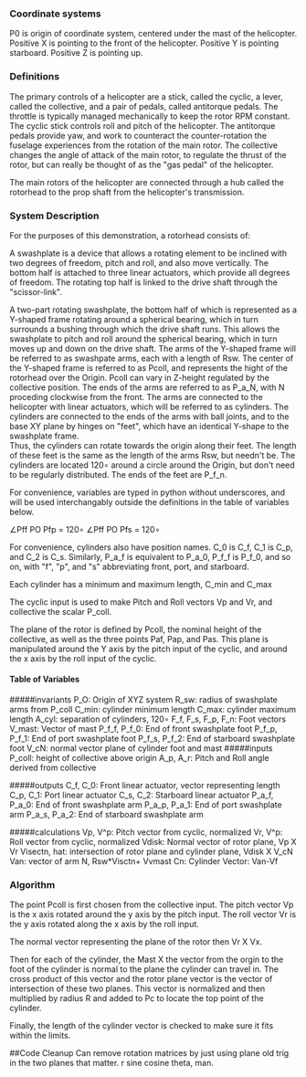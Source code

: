 ### Coordinate systems

P0 is origin of coordinate system, centered under the mast of the helicopter.
Positive X is pointing to the front of the helicopter.
Positive Y is pointing starboard.
Positive Z is pointing up.

### Definitions

The primary controls of a helicopter are a stick, called the cyclic, a lever, called the collective,
and a pair of pedals, called antitorque pedals.  The throttle is typically managed mechanically to 
keep the rotor RPM constant.
The cyclic stick controls roll and pitch of the helicopter.  The antitorque pedals provide yaw,
and work to counteract the counter-rotation the fuselage experiences from the rotation of the
main rotor.  The collective changes the angle of attack of the main rotor, to regulate the thrust
of the rotor, but can really be thought of as the "gas pedal" of the helicopter.

The main rotors of the helicopter are connected through a hub called the rotorhead to the prop shaft
from the helicopter's transmission.

### System Description

For the purposes of this demonstration, a rotorhead consists of:

A swashplate is a device that allows a rotating element to be inclined with two degrees of freedom,
pitch and roll, and also move vertically.  The bottom half is attached to three linear actuators,
which provide all degrees of freedom.  The rotating top half is linked to the drive shaft through
the "scissor-link".

A two-part rotating swashplate, the bottom half of which is represented as a Y-shaped frame
rotating around a spherical bearing, which in turn surrounds a bushing through which the
drive shaft runs.  This allows the swashplate to pitch and roll around the spherical bearing, 
which in turn moves up and down on the drive shaft.  The arms of the Y-shaped frame will be
referred to as swashpate arms, each with a length of Rsw.  The center of the Y-shaped frame is
referred to as Pcoll, and represents the hight of the rotorhead over the Origin.  Pcoll can vary
in Z-height regulated by the collective position.  The ends of the arms are referred to as P_a_N,
with N proceding clockwise from the front.
The arms are connected to the helicopter with linear actuators, which will be referred to as
cylinders.  The cylinders are connected to the ends of the arms with ball joints, and to the base 
XY plane by hinges on "feet", which have an identical Y-shape to the swashplate frame.  
Thus, the cylinders can rotate towards the origin along their feet.  The length of these feet
is the same as the length of the arms Rsw, but needn't be.  The cylinders are located 120∘ around
a circle around the Origin, but don't need to be regularly distributed.
The ends of the feet are P_f_n.

For convenience, variables are typed in python without underscores, and will be used interchangably
outside the definitions in the table of variables below.

∠Pff PO Pfp = 120∘
∠Pff PO Pfs = 120∘

For convenience, cylinders also have position names.  C_0 is C_f, C_1 is C_p, and C_2 is C_s.  Similarly, P_a_f is equivalent to P_a_0, P_f_f is P_f_0, and so on, with "f", "p", and "s" abbreviating front, port, and starboard.

Each cylinder has a minimum and maximum length, C_min and C_max

The cyclic input is used to make Pitch and Roll vectors Vp and Vr, and collective the scalar
P_coll.

The plane of the rotor is defined by Pcoll, the nominal height of the collective, as well as the
three points Paf, Pap, and Pas.  This plane is manipulated around the Y axis by the pitch input
of the cyclic, and around the x axis by the roll input of the cyclic.

#### Table of Variables

#####invariants
P_O: Origin of XYZ system
R_sw: radius of swashplate arms from P_coll
C_min: cylinder minimum length
C_max: cylinder maximum length
A_cyl: separation of cylinders, 120∘
F_f, F_s, F_p, F_n: Foot vectors
V_mast: Vector of mast
P_f_f, P_f_0: End of front swashplate foot
P_f_p, P_f_1: End of port swashplate foot
P_f_s, P_f_2: End of starboard swashplate foot
V_cN: normal vector plane of cylinder foot and mast
#####inputs
P_coll: height of collective above origin
A_p, A_r: Pitch and Roll angle derived from collective

#####outputs
C_f, C_0: Front linear actuator, vector representing length
C_p, C_1: Port linear actuator
C_s, C_2: Starboard linear actuator
P_a_f, P_a_0: End of front swashplate arm
P_a_p, P_a_1: End of port swashplate arm
P_a_s, P_a_2: End of starboard swashplate arm

#####calculations
Vp, V^p: Pitch vector from cyclic, normalized
Vr, V^p: Roll vector from cyclic, normalized
Vdisk: Normal vector of rotor plane, Vp X Vr
Visectn, hat: intersection of rotor plane and cylinder plane, Vdisk X V_cN
Van: vector of arm N, Rsw*Visctn+ Vvmast
Cn: Cylinder Vector: Van-Vf



### Algorithm
The point Pcoll is first chosen from the collective input.  The pitch vector Vp is the x axis rotated
around the y axis by the pitch input.  The roll vector Vr is the y axis rotated along the x axis by
the roll input.

The normal vector representing the plane of the rotor then Vr X Vx.

Then for each of the cylinder, the Mast X the vector from the orgin to the foot of the cylinder
is normal to the plane the cylinder can travel in.  The cross product of this vector and the rotor
plane vector is the vector of intersection of these two planes.  This vector is normalized and then
multiplied by radius R and added to Pc to locate the top point of the cylinder.

Finally, the length of the cylinder vector is checked to make sure it fits within the limits.

##Code Cleanup
Can remove rotation matrices by just using plane old trig in the two planes that matter. r sine cosine theta, man.


